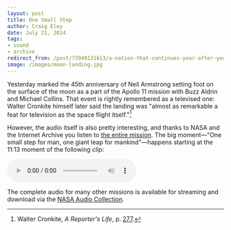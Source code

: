 ```yaml
---  
layout: post 
title: One Small Step
author: Craig Eley 
date: July 21, 2014
tags: 
- sound 
- archive
redirect_from: /post/73949131613/a-nation-that-continues-year-after-year-to-spend/
image: /images/moon-landing.jpg
---
```


Yesterday marked the 45th anniversary of Neil Armstrong setting foot on the surface of the moon as a part of the Apollo 11 mission with Buzz Aldrin and Michael Collins. That event is rightly remembered as a televised one: Walter Cronkite himself later said the landing was "almost as remarkable a feat for television as the space flight itself."[^147201056]

However, the audio itself is also pretty interesting, and thanks to NASA and the Internet Archive you listen to [the entire mission](https://archive.org/details/Apollo11Audio). The big moment—"One small step for man, one giant leap for mankind"—happens starting at the 11:13 moment of the following clip:

<audio controls><source src="https://archive.org/download/Apollo11Audio/938-AAG.mp3"</audio>

The complete audio for many other missions is available for streaming and download via the [NASA Audio Collection](https://archive.org/details/nasaaudiocollection).

[^147201056]: Walter Cronkite, *A Reporter's Life*, p. [277](http://d.pr/5U1Y).